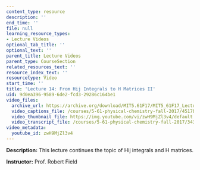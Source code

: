 ```yaml
---
content_type: resource
description: ''
end_time: ''
file: null
learning_resource_types:
- Lecture Videos
optional_tab_title: ''
optional_text: ''
parent_title: Lecture Videos
parent_type: CourseSection
related_resources_text: ''
resource_index_text: ''
resourcetype: Video
start_time: ''
title: 'Lecture 14: From Hij Integrals to H Matrices II'
uid: 9d0ea396-9589-6de2-fcd3-29286c164be1
video_files:
  archive_url: https://archive.org/download/MIT5.61F17/MIT5_61F17_Lecture_14_300k.mp4
  video_captions_file: /courses/5-61-physical-chemistry-fall-2017/4517b636a81d5901b73b3d09e2d4df4d_zwH9MjZl3v4.vtt
  video_thumbnail_file: https://img.youtube.com/vi/zwH9MjZl3v4/default.jpg
  video_transcript_file: /courses/5-61-physical-chemistry-fall-2017/3439c4954fc7b752114a702e7cb0419c_zwH9MjZl3v4.pdf
video_metadata:
  youtube_id: zwH9MjZl3v4
---
```


**Description:** This lecture continues the topic of Hij integrals and H matrices.

**Instructor:** Prof. Robert Field